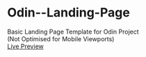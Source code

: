 # Odin--Landing-Page
Basic Landing Page Template for Odin Project
</br>(Not Optimised for Mobile Viewports)
</br>[Live Preview](https://htmlpreview.github.io/?https://github.com/nloc1929/Odin--Landing-Page/blob/main/index.html)
